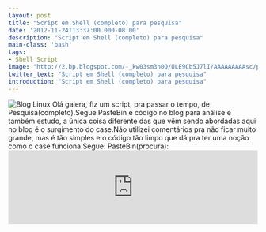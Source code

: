 ```yaml
---
layout: post
title: "Script em Shell (completo) para pesquisa"
date: '2012-11-24T13:37:00.000-08:00'
description: "Script em Shell (completo) para pesquisa"
main-class: 'bash'
tags:
- Shell Script
image: "http://2.bp.blogspot.com/-_kw03sm3n0Q/ULE9Cb5J7lI/AAAAAAAAAsc/p5xbzMLCcYA/s72-c/Captura_de_tela.png"
twitter_text: "Script em Shell (completo) para pesquisa"
introduction: "Script em Shell (completo) para pesquisa"
---
```

![Blog Linux](http://2.bp.blogspot.com/-_kw03sm3n0Q/ULE9Cb5J7lI/AAAAAAAAAsc/p5xbzMLCcYA/s400/Captura_de_tela.png "Blog Linux")
Olá galera, fiz um script, pra passar o tempo, de Pesquisa(completo).Segue PasteBin e código no blog para análise e também estudo, a única coisa diferente das que vêm sendo abordadas aqui no blog é o surgimento do case.Não utilizei comentários pra não ficar muito grande, mas é tão simples e o código tão limpo que dá pra ter uma noção como o case funciona.Segue:
PasteBin(procura):<iframe src="http://pastebin.com/raw/Z4ALGCbs" style="border:none;width:100%;"><iframe>
Código(procura):
{% highlight bash %}
#!/bin/bash
# procura - script que faz pesquisas completas de arquivos e/ou diretórios
# Autor: Marcos da Boa Morte
# Endereço Web - http://marcospinguim.blogspot.com
# Facebook - fb.com/terminalroot
echo "1 PESQUISAR POR NOME"
echo "2 PESQUISAR POR TAMANHO"
echo "3 PESQUISAR POR ALTERADOS NOS ÚLTIMOS DIAS"
echo "4 PESQUISAR POR ACESSADOS NOS ÚLTIMOS DIAS"
echo "5 CONSULTAR O MANUAL DE find"
echo "6 SAIR"
 echo -n "Por favor faça sua escolha: "
 read INPUT
 
 if [ $INPUT != 5 ] &amp;&amp; [ $INPUT != 6 ] ; then
  echo -n "Informe a PASTA que deseja pesquisar(ex.:/home/usuario/Downloads/): "
  read PASTA
 fi 
 
 case $INPUT in
 1)
  echo "A) Pesquisar por nome 'EXATO COM A EXTENSÃO'"
  echo "B) Pesquisar por arquivo ou diretório que 'CONTÉM A PALAVRA': "
  echo "C) Voltar pro MENU anterior: "
  read FIND
  
  if [ $FIND = "" ] ; then
   $FIND=/home/$USER
 fi
  
  case $FIND in
   1|a|A) 
   
    echo -n "Informe o NOME EXATO do arquivo ou diretório: "
    read nome
    find $PASTA -name $nome
   ;;
   2|b|B)
   
    echo -n "Informe A PALAVRA que está arquivo ou diretório: "
    read nome
    find $PASTA -name *$nome* 
    
  
  ;;
  3|c|C)
  clear
  sleep 0
  $0
   
  ;;
  *)
  exit 0
   ;;
   esac    
 ;;
 2)
  echo -n "Informe o TAMANHO MÍNIMO do arquivo, escreva o k(kilobytes) no final, ex.:(300k): "
  read tamanho
  find /home/marcos/Downloads -size $tamanho
 ;;
 3)
  echo -n "Informe a quantidade de dias que se passaram: "
  read data
  find /home/marcos/Downloads -ctime $data
 ;; 
 4)
  echo -n "Informe a quantidade dos últimos dias: "
  read qtde
  find /home/marcos/Downloads -used $qtde
 
 ;; 
 5)
  man find
 ;;
 
 6|q|Q)
 exit 0
 
 ;;
 *)
 clear
 echo "Por favor utilize uma das opções 1, 2, 3, 4 ou 5"
 sleep 2
 $0
 
 ;;
 esac 
{% endhighlight %}
